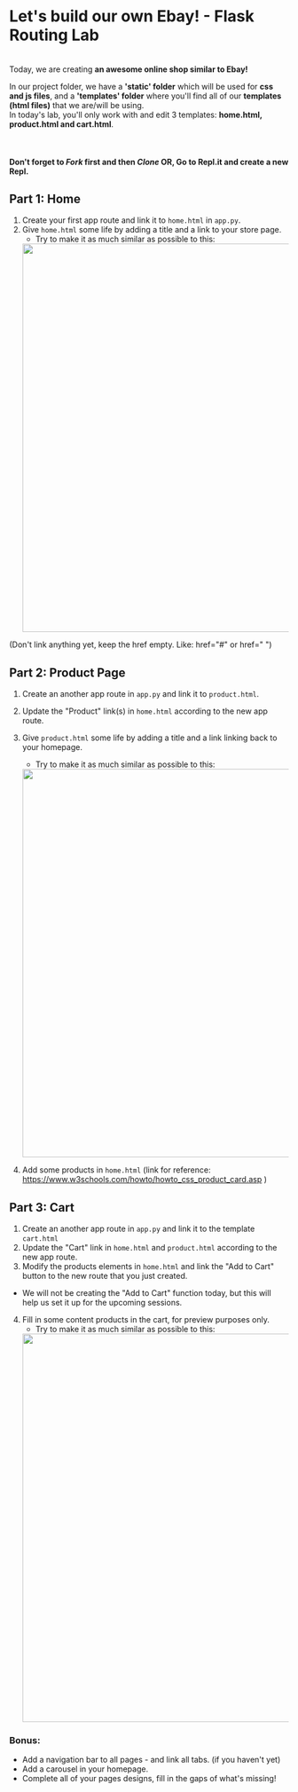 # Let's build our own Ebay! - Flask Routing Lab
<br/>
Today, we are creating <b>an awesome online shop similar to Ebay!</b>
<br/>

In our project folder, we have a <b>'static' folder</b> which will be used for <b>css and js files</b>, and a <b>'templates' folder</b> where you'll find all of our <b>templates (html files)</b> that we are/will be using.
<br/>
In today's lab, you'll only work with and edit 3 templates: <b>home.html, product.html and cart.html</b>.

<br/>
 


#### Don't forget to *Fork* first and then *Clone* OR, Go to Repl.it and create a new Repl.

## Part 1: Home
1. Create your first app route and link it to `home.html` in `app.py`. 
2. Give `home.html` some life by adding a title and a link to your store page.
    - Try to make it as much similar as possible to this:
    <img src="https://github.com/meet-projects/Y2-Summer-Labs/blob/master/2.1%20Day%202%2C%20Morning%2C%20Flask%20Routing/ebayHomepage.png" width="700">
(Don't link anything yet, keep the href empty. Like: href="#" or href=" ")

## Part 2: Product Page
1. Create an another app route in `app.py` and link it to `product.html`.
2. Update the "Product" link(s) in `home.html` according to the new app route.
3. Give `product.html` some life by adding a title and a link linking back to your homepage.
    - Try to make it as much similar as possible to this:
    <img src="https://github.com/meet-projects/Y2-Summer-Labs/blob/master/2.1%20Day%202%2C%20Morning%2C%20Flask%20Routing/ebayProduct.png" width="700">

4. Add some products in `home.html` (link for reference: https://www.w3schools.com/howto/howto_css_product_card.asp )

## Part 3: Cart
1. Create an another app route in `app.py` and link it to the template `cart.html`
2. Update the "Cart" link in `home.html` and `product.html` according to the new app route.
3. Modify the products elements in `home.html` and link the "Add to Cart" button to the new route that you just created.
* We will not be creating the "Add to Cart" function today, but this will help us set it up for the upcoming sessions.
4. Fill in some content products in the cart, for preview purposes only.
    - Try to make it as much similar as possible to this:
    <img src="https://github.com/meet-projects/Y2-Summer-Labs/blob/master/2.1%20Day%202%2C%20Morning%2C%20Flask%20Routing/ebayCart.png" width="700">

### Bonus:
- Add a navigation bar to all pages - and link all tabs. (if you haven't yet)
- Add a carousel in your homepage.
- Complete all of your pages designs, fill in the gaps of what's missing!
